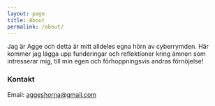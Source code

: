 ```yaml
---
layout: page
title: About
permalink: /about/
---
```


Jag är Agge och detta är mitt alldeles egna hörn av cyberrymden.
Här kommer jag lägga upp funderingar och reflektioner kring ämnen
som intresserar mig, till min egen och förhoppningsvis andras
förnöjelse!

### Kontakt

Email: [aggeshorna@gmail.com](mailto:aggeshorna@gmail.com)
